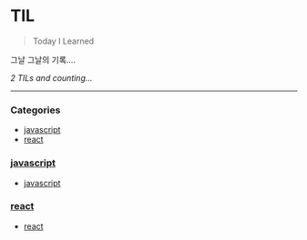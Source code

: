# TIL
> Today I Learned

그날 그날의 기록....


_2 TILs and counting..._

---

### Categories

- [javascript](#javascript)
- [react](#react)

### [javascript](#javascript)
- [javascript](javascript/javascript.md)

### [react](#react)
- [react](react/react.md)


